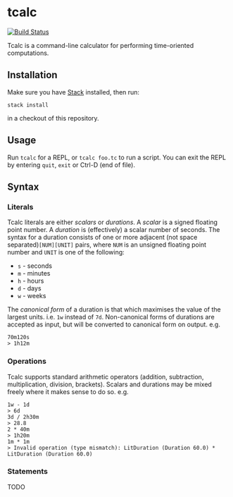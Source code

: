 # tcalc
[![Build Status](https://travis-ci.org/rdnetto/tcalc.svg?branch=master)](https://travis-ci.org/rdnetto/tcalc)

Tcalc is a command-line calculator for performing time-oriented computations.

## Installation
Make sure you have [Stack](https://docs.haskellstack.org/en/stable/README/#how-to-install) installed, then run:

    stack install

in a checkout of this repository.

## Usage
Run `tcalc` for a REPL, or `tcalc foo.tc` to run a script.
You can exit the REPL by entering `quit`, `exit` or Ctrl-D (end of file).

## Syntax
### Literals
Tcalc literals are either *scalars* or *durations*. A *scalar* is a signed floating point number. A *duration* is (effectively) a scalar number of seconds. The syntax for a duration consists of one or more adjacent (not space separated)`[NUM][UNIT]` pairs, where `NUM` is an unsigned floating point number and `UNIT` is one of the following:

* `s` - seconds
* `m` - minutes
* `h` - hours
* `d` - days
* `w` - weeks

The *canonical form* of a duration is that which maximises the value of the largest units. i.e. `1w` instead of `7d`. Non-canonical forms of durations are accepted as input, but will be converted to canonical form on output. e.g.

```
70m120s
> 1h12m
```

### Operations
Tcalc supports standard arithmetic operators (addition, subtraction, multiplication, division, brackets).
Scalars and durations may be mixed freely where it makes sense to do so. e.g.

```
1w - 1d
> 6d
3d / 2h30m
> 28.8
2 * 40m
> 1h20m
1m * 1m
> Invalid operation (type mismatch): LitDuration (Duration 60.0) * LitDuration (Duration 60.0)
```
### Statements
TODO

